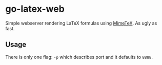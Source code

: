 # go-latex-web
Simple webserver rendering LaTeX formulas using [MimeTeX](https://github.com/go-mimetex/mimetex). As ugly as fast.

## Usage
There is only one flag: `-p` which describes port and it defaults to `8888`.
